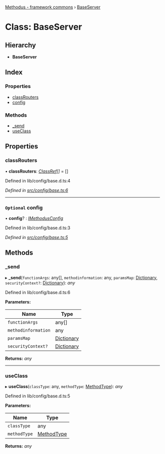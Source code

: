 [Methodus - framework commons](../globals.md) › [BaseServer](baseserver.md)

# Class: BaseServer

## Hierarchy

* **BaseServer**

## Index

### Properties

* [classRouters](baseserver.md#classrouters)
* [config](baseserver.md#optional-config)

### Methods

* [_send](baseserver.md#_send)
* [useClass](baseserver.md#useclass)

## Properties

###  classRouters

• **classRouters**: *[ClassRef](../globals.md#classref)[]* = []

Defined in lib/config/base.d.ts:4

*Defined in [src/config/base.ts:6](https://github.com/nodulusteam/methodus.dev/blob/3099105/modules/framework/framework-commons/src/config/base.ts#L6)*

___

### `Optional` config

• **config**? : *[IMethodusConfig](../interfaces/imethodusconfig.md)*

Defined in lib/config/base.d.ts:3

*Defined in [src/config/base.ts:5](https://github.com/nodulusteam/methodus.dev/blob/3099105/modules/framework/framework-commons/src/config/base.ts#L5)*

## Methods

###  _send

▸ **_send**(`functionArgs`: any[], `methodinformation`: any, `paramsMap`: [Dictionary](../globals.md#dictionary), `securityContext?`: [Dictionary](../globals.md#dictionary)): *any*

Defined in lib/config/base.d.ts:6

**Parameters:**

Name | Type |
------ | ------ |
`functionArgs` | any[] |
`methodinformation` | any |
`paramsMap` | [Dictionary](../globals.md#dictionary) |
`securityContext?` | [Dictionary](../globals.md#dictionary) |

**Returns:** *any*

___

###  useClass

▸ **useClass**(`classType`: any, `methodType`: [MethodType](../enums/methodtype.md)): *any*

Defined in lib/config/base.d.ts:5

**Parameters:**

Name | Type |
------ | ------ |
`classType` | any |
`methodType` | [MethodType](../enums/methodtype.md) |

**Returns:** *any*
